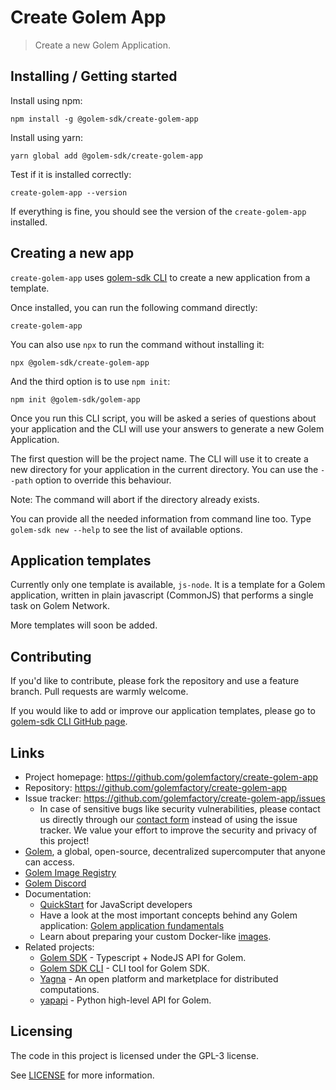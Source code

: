 # Create Golem App

> Create a new Golem Application.

## Installing / Getting started

Install using npm:

```shell
npm install -g @golem-sdk/create-golem-app
```

Install using yarn:

```shell
yarn global add @golem-sdk/create-golem-app
```

Test if it is installed correctly:

```shell
create-golem-app --version
```

If everything is fine, you should see the version of the `create-golem-app` installed.

## Creating a new app

`create-golem-app` uses [golem-sdk CLI](https://github.com/golemfactory/golem-sdk-cli/) to create a new application from a template.

Once installed, you can run the following command directly:

```shell
create-golem-app
```

You can also use `npx` to run the command without installing it:

```shell
npx @golem-sdk/create-golem-app
```

And the third option is to use `npm init`:

```shell
npm init @golem-sdk/golem-app
```

Once you run this CLI script, you will be asked a series of questions about your application and the CLI will use your answers to generate a new Golem Application.

The first question will be the project name. The CLI will use it to create a new directory for your application in the current directory. You can use the `--path` option to override this behaviour.

Note: The command will abort if the directory already exists.

You can provide all the needed information from command line too. Type `golem-sdk new --help` to see the list of available options.

## Application templates

Currently only one template is available, `js-node`. It is a template for a Golem application, written in plain javascript (CommonJS) that performs
a single task on Golem Network.

More templates will soon be added.

## Contributing

If you'd like to contribute, please fork the repository and use a feature branch. Pull requests are warmly welcome.

If you would like to add or improve our application templates, please go to [golem-sdk CLI GitHub page](https://github.com/golemfactory/golem-sdk-cli/).

## Links

- Project homepage: https://github.com/golemfactory/create-golem-app
- Repository: https://github.com/golemfactory/create-golem-app
- Issue tracker: https://github.com/golemfactory/create-golem-app/issues
  - In case of sensitive bugs like security vulnerabilities, please contact
    us directly through our [contact form](https://www.golem.network/contact-form) instead of using the issue tracker.
    We value your effort to improve the security and privacy of this project!
- [Golem](https://golem.network), a global, open-source, decentralized supercomputer that anyone can access.
- [Golem Image Registry](https://registry.golem.network)
- [Golem Discord](https://chat.golem.network)
- Documentation:
  - [QuickStart](https://docs.golem.network/docs/creators/javascript/quickstarts) for JavaScript developers
  - Have a look at the most important concepts behind any Golem
    application: [Golem application fundamentals](https://handbook.golem.network/requestor-tutorials/golem-application-fundamentals)
  - Learn about preparing your custom Docker-like [images](https://docs.golem.network/docs/creators/javascript/tutorials/building-custom-image).
- Related projects:
  - [Golem SDK](https://github.com/golemfactory/golem-js) - Typescript + NodeJS API for Golem.
  - [Golem SDK CLI](https://github.com/golemfactory/golem-sdk-cli) - CLI tool for Golem SDK.
  - [Yagna](https://github.com/golemfactory/yagna) - An open platform and marketplace for distributed computations.
  - [yapapi](https://github.com/golemfactory/yapapi) - Python high-level API for Golem.

## Licensing

The code in this project is licensed under the GPL-3 license.

See [LICENSE](LICENSE) for more information.
